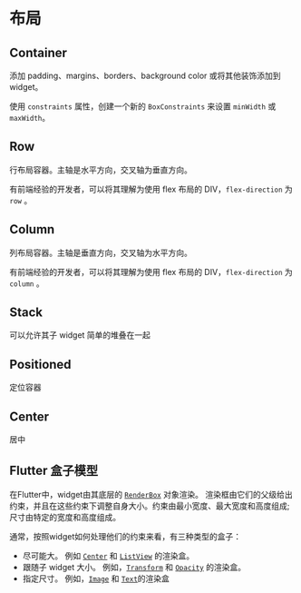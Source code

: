 # 布局

## Container

添加 padding、margins、borders、background color 或将其他装饰添加到 widget。

使用 `constraints` 属性，创建一个新的 `BoxConstraints` 来设置 `minWidth` 或 `maxWidth`。

## Row

行布局容器。主轴是水平方向，交叉轴为垂直方向。

有前端经验的开发者，可以将其理解为使用 flex 布局的 DIV，`flex-direction` 为 `row` 。

## Column

列布局容器。主轴是垂直方向，交叉轴为水平方向。

有前端经验的开发者，可以将其理解为使用 flex 布局的 DIV，`flex-direction` 为 `column` 。

## Stack

可以允许其子 widget 简单的堆叠在一起

## Positioned

定位容器

## Center

居中

## Flutter 盒子模型

在Flutter中，widget由其底层的 [`RenderBox`](https://docs.flutter.io/flutter/rendering/RenderBox-class.html) 对象渲染。 渲染框由它们的父级给出约束，并且在这些约束下调整自身大小。约束由最小宽度、最大宽度和高度组成; 尺寸由特定的宽度和高度组成。

通常，按照widget如何处理他们的约束来看，有三种类型的盒子：

* 尽可能大。 例如 [`Center`](https://docs.flutter.io/flutter/widgets/Center-class.html) 和 [`ListView`](https://docs.flutter.io/flutter/widgets/ListView-class.html)  的渲染盒。
* 跟随子 widget 大小。 例如，[`Transform`](https://docs.flutter.io/flutter/widgets/Transform-class.html) 和 [`Opacity`](https://docs.flutter.io/flutter/widgets/Opacity-class.html)  的渲染盒。
* 指定尺寸。 例如，[`Image`](https://docs.flutter.io/flutter/dart-ui/Image-class.html) 和 [`Text`](https://docs.flutter.io/flutter/widgets/Text-class.html)的渲染盒



